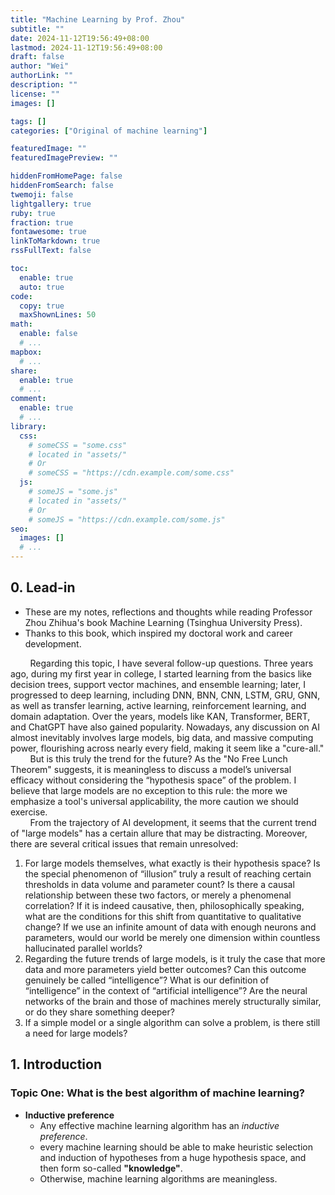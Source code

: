 ```yaml
---
title: "Machine Learning by Prof. Zhou"
subtitle: ""
date: 2024-11-12T19:56:49+08:00
lastmod: 2024-11-12T19:56:49+08:00
draft: false
author: "Wei"
authorLink: ""
description: ""
license: ""
images: []

tags: []
categories: ["Original of machine learning"]

featuredImage: ""
featuredImagePreview: ""

hiddenFromHomePage: false
hiddenFromSearch: false
twemoji: false
lightgallery: true
ruby: true
fraction: true
fontawesome: true
linkToMarkdown: true
rssFullText: false

toc:
  enable: true
  auto: true
code:
  copy: true
  maxShownLines: 50
math:
  enable: false
  # ...
mapbox:
  # ...
share:
  enable: true
  # ...
comment:
  enable: true
  # ...
library:
  css:
    # someCSS = "some.css"
    # located in "assets/"
    # Or
    # someCSS = "https://cdn.example.com/some.css"
  js:
    # someJS = "some.js"
    # located in "assets/"
    # Or
    # someJS = "https://cdn.example.com/some.js"
seo:
  images: []
  # ...
---
```


<!--more-->

## 0. Lead-in
- These are my notes, reflections and thoughts while reading Professor Zhou Zhihua's book Machine Learning (Tsinghua University Press).
- Thanks to this book, which inspired my doctoral work and career development.

&nbsp; &nbsp; &nbsp; &nbsp; Regarding this topic, I have several follow-up questions. Three years ago, during my first year in college, I started learning from the basics like decision trees, support vector machines, and ensemble learning; later, I progressed to deep learning, including DNN, BNN, CNN, LSTM, GRU, GNN, as well as transfer learning, active learning, reinforcement learning, and domain adaptation. Over the years, models like KAN, Transformer, BERT, and ChatGPT have also gained popularity. Nowadays, any discussion on AI almost inevitably involves large models, big data, and massive computing power, flourishing across nearly every field, making it seem like a "cure-all." \
&nbsp; &nbsp; &nbsp; &nbsp; But is this truly the trend for the future? As the "No Free Lunch Theorem" suggests, it is meaningless to discuss a model’s universal efficacy without considering the “hypothesis space” of the problem. I believe that large models are no exception to this rule: the more we emphasize a tool's universal applicability, the more caution we should exercise. \
&nbsp; &nbsp; &nbsp; &nbsp; From the trajectory of AI development, it seems that the current trend of "large models" has a certain allure that may be distracting. Moreover, there are several critical issues that remain unresolved:

1. For large models themselves, what exactly is their hypothesis space? Is the special phenomenon of “illusion” truly a result of reaching certain thresholds in data volume and parameter count? Is there a causal relationship between these two factors, or merely a phenomenal correlation? If it is indeed causative, then, philosophically speaking, what are the conditions for this shift from quantitative to qualitative change? If we use an infinite amount of data with enough neurons and parameters, would our world be merely one dimension within countless hallucinated parallel worlds?
2. Regarding the future trends of large models, is it truly the case that more data and more parameters yield better outcomes? Can this outcome genuinely be called “intelligence”? What is our definition of “intelligence” in the context of “artificial intelligence”? Are the neural networks of the brain and those of machines merely structurally similar, or do they share something deeper?
3. If a simple model or a single algorithm can solve a problem, is there still a need for large models?

## 1. Introduction
### Topic One: What is the best algorithm of machine learning? 
- **Inductive preference**
  - Any effective machine learning algorithm has an *inductive preference*.
  - every machine learning should be able to make heuristic selection and induction of hypotheses from a huge hypothesis space, and then form so-called **"knowledge"**.
  - Otherwise, machine learning algorithms are meaningless.

